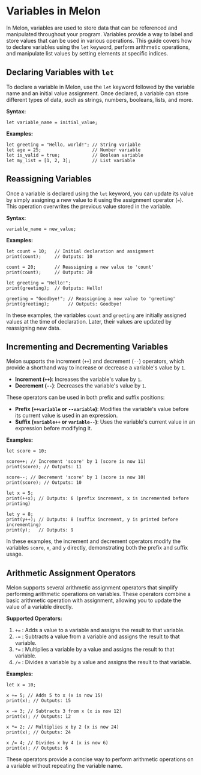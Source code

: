 # Variables in Melon

In Melon, variables are used to store data that can be referenced and manipulated throughout your program. Variables provide a way to label and store values that can be used in various operations. This guide covers how to declare variables using the `let` keyword, perform arithmetic operations, and manipulate list values by setting elements at specific indices.

## Declaring Variables with `let`

To declare a variable in Melon, use the `let` keyword followed by the variable name and an initial value assignment. Once declared, a variable can store different types of data, such as strings, numbers, booleans, lists, and more.

**Syntax:**
```melon
let variable_name = initial_value;
```

**Examples:**
```melon
let greeting = "Hello, world!"; // String variable
let age = 25;                   // Number variable
let is_valid = true;            // Boolean variable
let my_list = [1, 2, 3];        // List variable
```

## Reassigning Variables

Once a variable is declared using the `let` keyword, you can update its value by simply assigning a new value to it using the assignment operator (`=`). This operation overwrites the previous value stored in the variable.

**Syntax:**
```melon
variable_name = new_value;
```

**Examples:**
```melon
let count = 10;   // Initial declaration and assignment
print(count);     // Outputs: 10

count = 20;       // Reassigning a new value to 'count'
print(count);     // Outputs: 20

let greeting = "Hello!";
print(greeting);  // Outputs: Hello!

greeting = "Goodbye!"; // Reassigning a new value to 'greeting'
print(greeting);       // Outputs: Goodbye!
```

In these examples, the variables `count` and `greeting` are initially assigned values at the time of declaration. Later, their values are updated by reassigning new data.

## Incrementing and Decrementing Variables

Melon supports the increment (`++`) and decrement (`--`) operators, which provide a shorthand way to increase or decrease a variable's value by `1`.

- **Increment (`++`)**: Increases the variable's value by `1`.
- **Decrement (`--`)**: Decreases the variable's value by `1`.

These operators can be used in both prefix and suffix positions:
- **Prefix (`++variable` or `--variable`)**: Modifies the variable's value before its current value is used in an expression.
- **Suffix (`variable++` or `variable--`)**: Uses the variable's current value in an expression before modifying it.

**Examples:**
```melon
let score = 10;

score++; // Increment 'score' by 1 (score is now 11)
print(score); // Outputs: 11

score--; // Decrement 'score' by 1 (score is now 10)
print(score); // Outputs: 10

let x = 5;
print(++x); // Outputs: 6 (prefix increment, x is incremented before printing)

let y = 8;
print(y++); // Outputs: 8 (suffix increment, y is printed before incrementing)
print(y);   // Outputs: 9
```

In these examples, the increment and decrement operators modify the variables `score`, `x`, and `y` directly, demonstrating both the prefix and suffix usage.

## Arithmetic Assignment Operators

Melon supports several arithmetic assignment operators that simplify performing arithmetic operations on variables. These operators combine a basic arithmetic operation with assignment, allowing you to update the value of a variable directly.

**Supported Operators:**

1. `+=` : Adds a value to a variable and assigns the result to that variable.
2. `-=` : Subtracts a value from a variable and assigns the result to that variable.
3. `*=` : Multiplies a variable by a value and assigns the result to that variable.
4. `/=` : Divides a variable by a value and assigns the result to that variable.

**Examples:**
```melon
let x = 10;

x += 5; // Adds 5 to x (x is now 15)
print(x); // Outputs: 15

x -= 3; // Subtracts 3 from x (x is now 12)
print(x); // Outputs: 12

x *= 2; // Multiplies x by 2 (x is now 24)
print(x); // Outputs: 24

x /= 4; // Divides x by 4 (x is now 6)
print(x); // Outputs: 6
```

These operators provide a concise way to perform arithmetic operations on a variable without repeating the variable name.